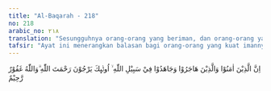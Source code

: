 ```yaml
---
title: "Al-Baqarah - 218"
no: 218
arabic_no: ٢١٨
translation: "Sesungguhnya orang-orang yang beriman, dan orang-orang yang berhijrah dan berjihad di jalan Allah, mereka itulah yang mengharapkan rahmat Allah. Allah Maha Pengampun, Maha Penyayang."
tafsir: "Ayat ini menerangkan balasan bagi orang-orang yang kuat imannya menghadapi segala cobaan dan ujian. Begitu juga balasan bagi orang-orang yang hijrah meninggalkan negerinya yang dirasakan tidak aman, ke negeri yang aman untuk menegakkan agama Allah, seperti hijrahnya Nabi Muhammad saw bersama pengikut-pengikutnya dari Mekah ke Medinah, dan balasan bagi orang-orang yang berjihad fi sabilillah, baik dengan hartanya maupun dengan jiwanya.\n\nMereka itu semuanya mengharapkan rahmat Allah dan ampunan-Nya, dan sudah sepantasnya memperoleh kemenangan dan kebahagiaan sebagai balasan atas perjuangan mereka. Sesungguhnya Allah Maha Pengampun lagi Maha Penyayang."
---
```

اِنَّ الَّذِيْنَ اٰمَنُوْا وَالَّذِيْنَ هَاجَرُوْا وَجَاهَدُوْا فِيْ سَبِيْلِ اللّٰهِ ۙ اُولٰۤىِٕكَ يَرْجُوْنَ رَحْمَتَ اللّٰهِ ۗوَاللّٰهُ غَفُوْرٌ رَّحِيْمٌ 